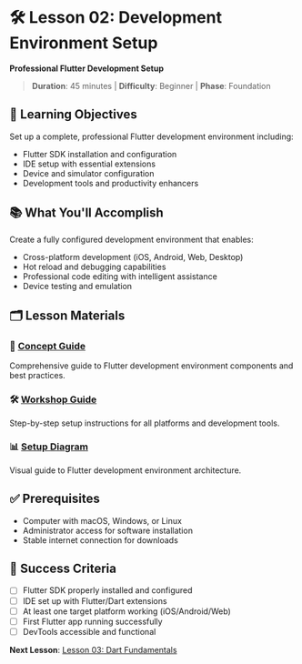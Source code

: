 # 🛠️ Lesson 02: Development Environment Setup

**Professional Flutter Development Setup**

> **Duration**: 45 minutes | **Difficulty**: Beginner | **Phase**: Foundation

## 🎯 Learning Objectives

Set up a complete, professional Flutter development environment including:
- Flutter SDK installation and configuration
- IDE setup with essential extensions
- Device and simulator configuration
- Development tools and productivity enhancers

## 📚 What You'll Accomplish

Create a fully configured development environment that enables:
- Cross-platform development (iOS, Android, Web, Desktop)
- Hot reload and debugging capabilities
- Professional code editing with intelligent assistance
- Device testing and emulation

## 🗂️ Lesson Materials

### 📖 [Concept Guide](./concept.md)
Comprehensive guide to Flutter development environment components and best practices.

### 🛠️ [Workshop Guide](./workshop_02.md)
Step-by-step setup instructions for all platforms and development tools.

### 📊 [Setup Diagram](./diagram.md)
Visual guide to Flutter development environment architecture.

## ✅ Prerequisites

- Computer with macOS, Windows, or Linux
- Administrator access for software installation
- Stable internet connection for downloads

## 🎯 Success Criteria

- [ ] Flutter SDK properly installed and configured
- [ ] IDE set up with Flutter/Dart extensions
- [ ] At least one target platform working (iOS/Android/Web)
- [ ] First Flutter app running successfully
- [ ] DevTools accessible and functional

**Next Lesson**: [Lesson 03: Dart Fundamentals](/docs/lessons/lesson-03)
